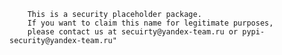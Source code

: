 
		This is a security placeholder package.
		If you want to claim this name for legitimate purposes,
		please contact us at secuirty@yandex-team.ru or pypi-security@yandex-team.ru"
		